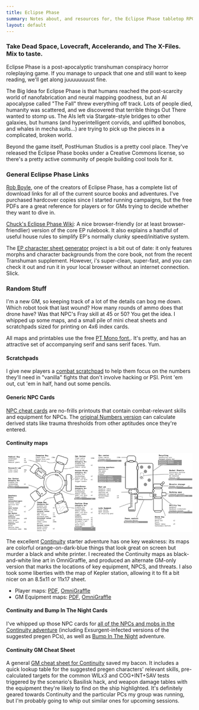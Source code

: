 ```yaml
---
title: Eclipse Phase
summary: Notes about, and resources for, the Eclipse Phase tabletop RPG
layout: default
---
```


### Take Dead Space, Lovecraft, Accelerando, and The X-Files. Mix to taste.

Eclipse Phase is a post-apocalyptic transhuman conspiracy horror roleplaying game. If you manage to unpack that one and still want to keep reading, we'll get along juuuuuuuust fine.

The Big Idea for Eclipse Phase is that humans reached the post-scarcity world of nanofabrication and neural mapping goodness, but an AI apocalypse called "The Fall" threw everything off track. Lots of people died, humanity was scattered, and we discovered that terrible things Out There wanted to stomp us. The AIs left via Stargate-style bridges to other galaxies, but humans (and hyperintelligent corvids, and uplifted bonobos, and whales in mecha suits...) are trying to pick up the pieces in a complicated, broken world. 

Beyond the game itself, PostHuman Studios is a pretty cool place. They've released the Eclipse Phase books under a Creative Commons license, so there's a pretty active community of people building cool tools for it.


### General Eclipse Phase Links

[Rob Boyle](http://robboyle.wordpress.com/eclipse-phase-pdfs/), one of the creators of Eclipse Phase, has a complete list of download links for all of the current source books and adventures. I've purchased hardcover copies since I started running campaigns, but the free PDFs are a great reference for players or for GMs trying to decide whether they want to dive in.

[Chuck's Eclipse Phase Wiki](http://eclipse-phase.wikispaces.com): A nice browser-friendly (or at least browser-friendlier) version of the core EP rulebook. It also explains a handful of useful house rules to simplify EP's normally clunky speed/initiative system.

The [EP character sheet generator](https://github.com/JSenek/Eclipse-Phase-Character-Generator) project is a bit out of date: it only features morphs and character backgrounds from the core book, not from the recent Transhuman supplement. However, i's super-clean, super-fast, and you can check it out and run it in your local browser without an internet connection. Slick.

### Random Stuff
I'm a new GM, so keeping track of a lot of the details can bog me down. Which robot took that last wound? How many rounds of ammo does that drone have? Was that NPC's Fray skill at 45 or 50? You get the idea. I whipped up some maps, and a small pile of mini cheat sheets and scratchpads sized for printing on 4x6 index cards.

All maps and printables use the free [PT Mono font.](http://www.paratype.com/public/). It's pretty, and has an attractive set of accompanying serif and sans serif faces. Yum.

#### Scratchpads
I give new players a [combat scratchpad](combat-scratchpad.pdf) to help them focus on the numbers they'll need in "vanilla" fights that don't involve hacking or PSI. Print 'em out, cut 'em in half, hand out some pencils.

#### Generic NPC Cards
[NPC cheat cards](npc-card.pdf) are no-frills printouts that contain combat-relevant skills and equipment for NPCs. The [original Numbers version](npc-card.numbers.zip) can calculate derived stats like trauma thresholds from other aptitudes once they're entered.


#### Continuity maps

![](continuity-station.png)

The excellent [Continuity](http://eclipsephase.com/releases/continuity) starter adventure has one key weakness: its maps are colorful orange-on-dark-blue things that look great on screen but murder a black and white printer. I recreated the Continuity maps as black-and-white line art in OmniGraffle, and produced an alternate GM-only version that marks the locations of key equipment, NPCS, and threats. I also took some liberties with the map of Kepler station, allowing it to fit a bit nicer on an 8.5x11 or 11x17 sheet.

* Player maps: [PDF](continuity-maps.pdf), [OmniGraffle](continuity-equipment.graffle.zip) 
* GM Equipment maps: [PDF](continuity-equipment.pdf), [OmniGraffle](continuity-maps.graffle.zip) 


#### Continuity and Bump In The Night Cards
I've whipped up those NPC cards for [all of the NPCs and mobs in the Continuity adventure](continuity-npcs.pdf) (including Exsurgent-infected versions of the suggested pregen PCs), as well as [Bump In The Night](bump-in-the-night-npcs.pdf) adventure.

#### Continuity GM Cheat Sheet
A general [GM cheat sheet for Continuity](continuity-cheat-sheet.pdf) saved my bacon. It includes a quick lookup table for the suggested pregen characters' relevant skills, pre-calculated targets for the common WILx3 and COG+INT+SAV tests triggered by the scenario's Basilisk hack, and weapon damage tables with the equipment they're likely to find on the ship highlighted. It's definitely geared towards Continuity and the particular PCs my group was running, but I'm probably going to whip out similar ones for upcoming sessions.